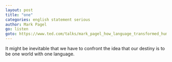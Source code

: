 ```yaml
---
layout: post
title: "one"
categories: english statement serious
author: Mark Pagel
go: listen
goto: https://www.ted.com/talks/mark_pagel_how_language_transformed_humanity#t-454949
---
```

It might be inevitable that we have to confront the idea that our destiny is to be one world with one language.
